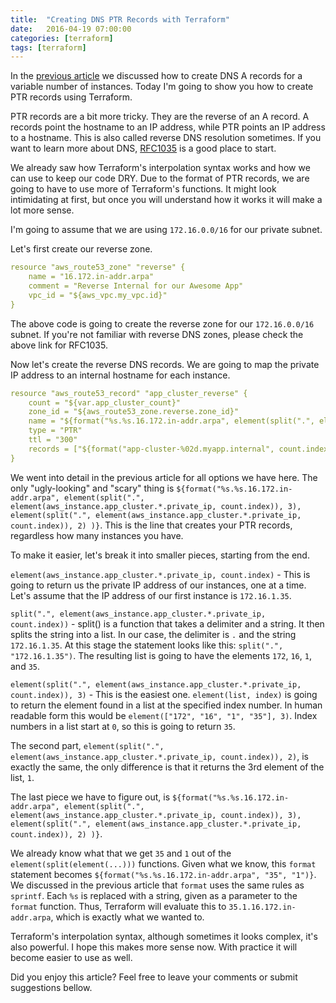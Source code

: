 ```yaml
---
title:  "Creating DNS PTR Records with Terraform"
date:   2016-04-19 07:00:00
categories: [terraform]
tags: [terraform]
---
```


In the [previous article][prev-article] we discussed how to create DNS A records for a variable number of instances. Today I'm going to show you how to create PTR records using Terraform.

PTR records are a bit more tricky. They are the reverse of an A record. A records point the hostname to an IP address, while PTR points an IP address to a hostname. This is also called reverse DNS resolution sometimes. If you want to learn more about DNS, [RFC1035][rfc1035] is a good place to start.

We already saw how Terraform's interpolation syntax works and how we can use to keep our code DRY. Due to the format of PTR records, we are going to have to use more of Terraform's functions. It might look intimidating at first, but once you will understand how it works it will make a lot more sense.

I'm going to assume that we are using `172.16.0.0/16` for our private subnet.

Let's first create our reverse zone.

```yaml
resource "aws_route53_zone" "reverse" {
    name = "16.172.in-addr.arpa"
    comment = "Reverse Internal for our Awesome App"
    vpc_id = "${aws_vpc.my_vpc.id}"
}
```

The above code is going to create the reverse zone for our `172.16.0.0/16` subnet. If you're not familiar with reverse DNS zones, please check the above link for RFC1035.

Now let's create the reverse DNS records. We are going to map the private IP address to an internal hostname for each instance.

```yaml
resource "aws_route53_record" "app_cluster_reverse" {
    count = "${var.app_cluster_count}"
    zone_id = "${aws_route53_zone.reverse.zone_id}"
    name = "${format("%s.%s.16.172.in-addr.arpa", element(split(".", element(aws_instance.app_cluster.*.private_ip, count.index)), 3), element(split(".", element(aws_instance.app_cluster.*.private_ip, count.index)), 2) )}"
    type = "PTR"
    ttl = "300"
    records = ["${format("app-cluster-%02d.myapp.internal", count.index + 1)}"]
}
```

We went into detail in the previous article for all options we have here. The only "ugly-looking" and "scary" thing is `${format("%s.%s.16.172.in-addr.arpa", element(split(".", element(aws_instance.app_cluster.*.private_ip, count.index)), 3), element(split(".", element(aws_instance.app_cluster.*.private_ip, count.index)), 2) )}`. This is the line that creates your PTR records, regardless how many instances you have.

To make it easier, let's break it into smaller pieces, starting from the end.

`element(aws_instance.app_cluster.*.private_ip, count.index)` - This is going to return us the private IP address of our instances, one at a time. Let's assume that the IP address of our first instance is `172.16.1.35`.

`split(".", element(aws_instance.app_cluster.*.private_ip, count.index))` - split() is a function that takes a delimiter and a string. It then splits the string into a list. In our case, the delimiter is `.` and the string `172.16.1.35`. At this stage the statement looks like this: `split(".", "172.16.1.35")`. The resulting list is going to have the elements `172`, `16`, `1`, and `35`.

`element(split(".", element(aws_instance.app_cluster.*.private_ip, count.index)), 3)` - This is the easiest one. `element(list, index)` is going to return the element found in a list at the specified index number. In human readable form this would be `element(["172", "16", "1", "35"], 3)`. Index numbers in a list start at `0`, so this is going to return `35`.

The second part, `element(split(".", element(aws_instance.app_cluster.*.private_ip, count.index)), 2)`, is exactly the same, the only difference is that it returns the 3rd element of the list, `1`.

The last piece we have to figure out, is `${format("%s.%s.16.172.in-addr.arpa", element(split(".", element(aws_instance.app_cluster.*.private_ip, count.index)), 3), element(split(".", element(aws_instance.app_cluster.*.private_ip, count.index)), 2) )}`.

We already know what that we get `35` and `1` out of the `element(split(element(...)))` functions. Given what we know, this `format` statement becomes `${format("%s.%s.16.172.in-addr.arpa", "35", "1")}`. We discussed in the previous article that `format` uses the same rules as `sprintf`. Each `%s` is replaced with a string, given as a parameter to the `format` function. Thus, Terraform will evaluate this to `35.1.16.172.in-addr.arpa`, which is exactly what we wanted to.

Terraform's interpolation syntax, although sometimes it looks complex, it's also powerful. I hope this makes more sense now. With practice it will become easier to use as well.

Did you enjoy this article? Feel free to leave your comments or submit suggestions bellow.

[prev-article]: https://liviu.io/2016/terraform-interpolation-for-dns-records/
[rfc1035]: https://tools.ietf.org/html/rfc1035
